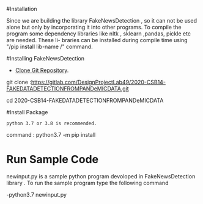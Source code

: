 #Installation 

Since we are building the library FakeNewsDetection , so it can not be used alone
but only by incorporating it into other programs. To compile the program some
dependency libraries like nltk , sklearn ,pandas, pickle etc are needed. These li-
braries can be installed during compile time using "/pip install lib-name /" command.

#Installing FakeNewsDetection


* [Clone Git Repository](:https://gitlab.com/DesignProjectLab49/2020-CSB14-FAKEDATADETECTIONFROMPANDeMICDATA.git).

git clone :https://gitlab.com/DesignProjectLab49/2020-CSB14-FAKEDATADETECTIONFROMPANDeMICDATA.git

cd 2020-CSB14-FAKEDATADETECTIONFROMPANDeMICDATA
   
#Install Package

    python 3.7 or 3.8 is recommended.

   command : python3.7 -m pip install 

# Run Sample Code

newinput.py is a sample python program devoloped in FakeNewsDetection library  .
To run the sample program type the following command


-python3.7 newinput.py



